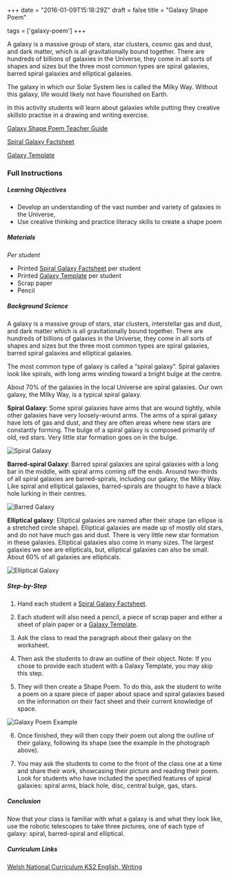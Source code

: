 +++
date = "2016-01-09T15:18:29Z"
draft = false
title = "Galaxy Shape Poem"

tags = ['galaxy-poem']
+++

A galaxy is a massive group of stars, star clusters, cosmic gas and dust, and dark matter, which is all gravitationally bound together. There are hundreds of billions of galaxies in the Universe, they come in all sorts of shapes and sizes but the three most common types are spiral galaxies, barred spiral galaxies and elliptical galaxies.

The galaxy in which our Solar System lies is called the Milky Way. Without this galaxy, life would likely not have flourished on Earth.

In this activity students will learn about galaxies while putting they creative skillsto practise in a drawing and writing exercise.

[Galaxy Shape Poem Teacher Guide](https://drive.google.com/file/d/0B42a91Be7891WWVFLUhIakdPOFU/view?usp=sharing)

[Spiral Galaxy Factsheet](https://drive.google.com/file/d/0B42a91Be7891bVp2UzFhcFB0QjA/view?usp=sharing)

[Galaxy Template](https://drive.google.com/file/d/0B42a91Be7891bHNFbklITDR0OFU/view?usp=sharing)

### Full Instructions

##### Learning Objectives

- Develop an understanding of the vast number and variety of galaxies in the Universe,
- Use creative thinking and practice literacy skills to create a shape poem

##### Materials

*Per student*

- Printed [Spiral Galaxy Factsheet](https://drive.google.com/file/d/0B42a91Be7891bVp2UzFhcFB0QjA/view?usp=sharing) per student
- Printed [Galaxy Template](https://drive.google.com/file/d/0B42a91Be7891bHNFbklITDR0OFU/view?usp=sharing) per student
- Scrap paper
- Pencil

##### Background Science

A galaxy is a massive group of stars, star clusters, interstellar gas and dust, and dark matter which is all gravitationally bound together. There are hundreds of billions of galaxies in the Universe, they come in all sorts of shapes and sizes but the three most common types are spiral galaxies, barred spiral galaxies and elliptical galaxies.

The most common type of galaxy is called a “spiral galaxy”. Spiral galaxies look like spirals, with long arms winding toward a bright bulge at the centre.

About 70% of the galaxies in the local Universe are spiral galaxies. Our own galaxy, the Milky Way, is a typical spiral galaxy.

**Spiral Galaxy**: Some spiral galaxies have arms that are wound tightly, while other galaxies have very loosely-wound arms. The arms of a spiral galaxy have lots of gas and dust, and they are often areas where new stars are constantly forming. The bulge of a spiral galaxy is composed primarily of old, red stars. Very little star formation goes on in the bulge.

![Spiral Galaxy](/images/spiral-galaxy.png)

**Barred-spiral Galaxy**: Barred spiral galaxies are spiral galaxies with a long bar in the middle, with spiral arms coming off the ends. Around two-thirds of all spiral galaxies are barred-spirals, including our galaxy, the Milky Way. Like spiral and elliptical galaxies, barred-spirals are thought to have a black hole lurking in their centres.

![Barred Galaxy](/images/barred-galaxy.png)

**Elliptical galaxy**: Elliptical galaxies are named after their shape (an ellipse is a stretched circle shape). Elliptical galaxies are made up of mostly old stars, and do not have much gas and dust. There is very little new star formation in these galaxies. Elliptical galaxies also come in many sizes. The largest galaxies we see are ellipticals, but, elliptical galaxies can also be small. About 60% of all galaxies are ellipticals.

![Elliptical Galaxy](/images/elliptical-galaxy.png)

##### Step-by-Step

1) Hand each student a [Spiral Galaxy Factsheet](https://drive.google.com/file/d/0B42a91Be7891bVp2UzFhcFB0QjA/view?usp=sharing).

2) Each student will also need a pencil, a piece of scrap paper and either a sheet of plain paper or a [Galaxy Template](https://drive.google.com/file/d/0B42a91Be7891bHNFbklITDR0OFU/view?usp=sharing).

3) Ask the class to read the paragraph about their galaxy on the worksheet.

4) Then ask the students to draw an outline of their object. Note: If you chose to provide each student with a Galaxy Template, you may skip this step.

5) They will then create a Shape Poem. To do this, ask the student to write a poem on a spare piece of paper about space and spiral galaxies based on the information on their fact sheet and their current knowledge of space.

![Galaxy Poem Example](/images/poem-example.png)

6) Once finished, they will then copy their poem out along the outline of their galaxy, following its shape (see the example in the photograph above).

7) You may ask the students to come to the front of the class one at a time and share their work, showcasing their picture and reading their poem. Look for students who have included the specified features of spiral galaxies: spiral arms, black hole, disc, central bulge, gas, stars.

##### Conclusion

Now that your class is familiar with what a galaxy is and what they look like, use the robotic telescopes to take three pictures, one of each type of galaxy: spiral, barred-spiral and elliptical.

##### Curriculum Links

[Welsh National Curriculum KS2 English, Writing](http://learning.gov.wales/docs/learningwales/publications/101013englishncfwen.pdf)
